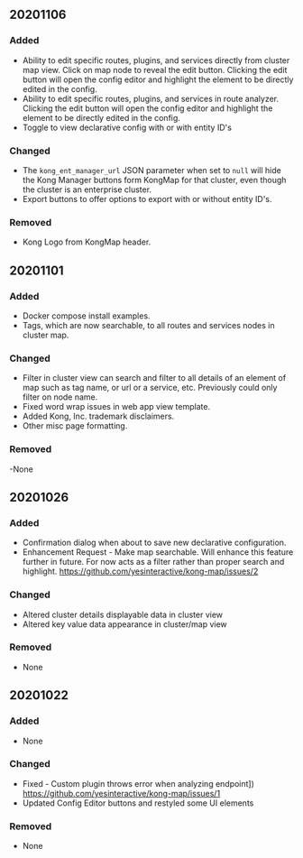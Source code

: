 ## 20201106
### Added
- Ability to edit specific routes, plugins, and services directly from cluster map view. Click on map node
to reveal the edit button. Clicking the edit button will open the config editor and highlight the element to be directly edited in the config.
- Ability to edit specific routes, plugins, and services in route analyzer. Clicking the edit button
will open the config editor and highlight the element to be directly edited in the config.
- Toggle to view declarative config with or with entity ID's
### Changed
- The `kong_ent_manager_url` JSON parameter when set to `null` will hide the Kong Manager buttons
form KongMap for that cluster, even though the cluster is an enterprise cluster.
- Export buttons to offer options to export with or without entity ID's.
### Removed
- Kong Logo from KongMap header.


## 20201101
### Added
- Docker compose install examples.
- Tags, which are now searchable, to all routes and services nodes in cluster map.
### Changed
- Filter in cluster view can search and filter to all details of an element of map such as tag name, or url or a service, etc. Previously could only filter on node name.
- Fixed word wrap issues in web app view template. 
- Added Kong, Inc. trademark disclaimers.
- Other misc page formatting.
### Removed
-None


## 20201026
### Added
- Confirmation dialog when about to save new declarative configuration.
- Enhancement Request - Make map searchable. Will enhance this feature further in future. For now acts as a filter rather than proper search and highlight.  https://github.com/yesinteractive/kong-map/issues/2 

### Changed
- Altered cluster details displayable data in cluster view
- Altered key value data appearance in cluster/map view

### Removed
- None


## 20201022
### Added
- None

### Changed
- Fixed - Custom plugin throws error when analyzing endpoint]) https://github.com/yesinteractive/kong-map/issues/1
- Updated Config Editor buttons and restyled some UI elements

### Removed
- None
